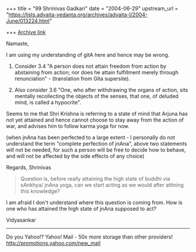 +++
title = "99 Shrinivas Gadkari"
date = "2004-06-29"
upstream_url = "https://lists.advaita-vedanta.org/archives/advaita-l/2004-June/013224.html"

+++
[Archive link](https://lists.advaita-vedanta.org/archives/advaita-l/2004-June/013224.html)

Namaste,

I am using my understanding of gitA here and hence may
be wrong.

1. Consider 3.4 "A person does not attain freedom from
action by 
abstaining from action; nor does he attain fulfillment
merely through 
renunciation" - (translation from Gita supersite).

2. Also consider 3.6 "One, who after withdrawing the
organs of action, 
sits mentally recollecting the objects of the senses,
that one, of 
deluded mind, is called a hypocrite".

Seems to me that Shri Krishna is referring to a state
of mind that Arjuna
has not yet attained and hence cannot choose to stay
away from the action
of war, and advises him to follow karma yoga for now.

(when jnAna has been perfected to a large extent - I
personally do not
understand the term "complete perfection of jnAna",
above two statements 
will not be needed, for such a person will be free to
decide how to behave, 
and will not be affected by the side effects of any
choice)

Regards,
Shrinivas


>Question is, before really attaining the high state
>of buddhi via sAnkhya/ jnAna yoga, can we start
acting
>as we would after attining this knowledge?

I am afraid I don't understand where this question is
coming from. How
is one who has attained the high state of jnAna
supposed to act?

Vidyasankar




__________________________________
Do you Yahoo!?
Yahoo! Mail - 50x more storage than other providers!
http://promotions.yahoo.com/new_mail


